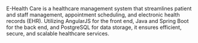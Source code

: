 E-Health Care is a healthcare management system that streamlines patient and staff management, appointment scheduling, and electronic health records (EHR). Utilizing AngularJS for the front end, Java and Spring Boot for the back end, and PostgreSQL for data storage, it ensures efficient, secure, and scalable healthcare services.
